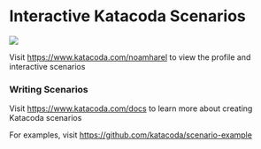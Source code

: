 # Interactive Katacoda Scenarios

[![](http://shields.katacoda.com/katacoda/noamharel/count.svg)](https://www.katacoda.com/noamharel "Get your profile on Katacoda.com")

Visit https://www.katacoda.com/noamharel to view the profile and interactive scenarios

### Writing Scenarios
Visit https://www.katacoda.com/docs to learn more about creating Katacoda scenarios

For examples, visit https://github.com/katacoda/scenario-example
